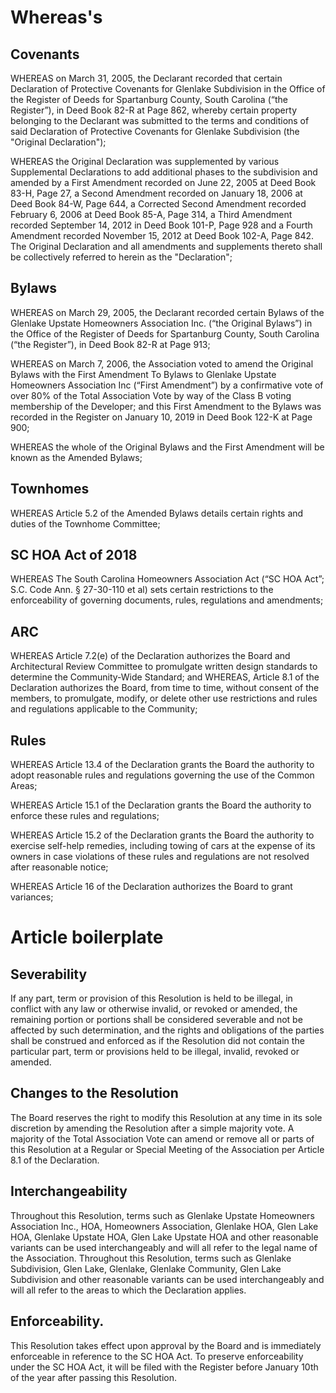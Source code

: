 # Whereas's

## Covenants

WHEREAS on March 31, 2005, the Declarant recorded that certain Declaration of Protective Covenants for Glenlake Subdivision in the Office of the Register of Deeds for Spartanburg County, South Carolina (“the Register”), in Deed Book 82-R at Page 862, whereby certain property belonging to the Declarant was submitted to the terms and conditions of said Declaration of Protective Covenants for Glenlake Subdivision (the "Original Declaration");

WHEREAS the Original Declaration was supplemented by various Supplemental Declarations to add additional phases to the subdivision and amended by a First Amendment recorded on June 22, 2005 at Deed Book 83-H, Page 27, a Second Amendment recorded on January 18, 2006 at Deed Book 84-W, Page 644, a Corrected Second Amendment recorded February 6, 2006 at Deed Book 85-A, Page 314, a Third Amendment recorded September 14, 2012 in Deed Book 101-P, Page 928 and a Fourth Amendment recorded November 15, 2012 at Deed Book 102-A, Page 842. The Original Declaration and all amendments and supplements thereto shall be collectively referred to herein as the "Declaration";

## Bylaws

WHEREAS on March 29, 2005, the Declarant recorded certain Bylaws of the Glenlake Upstate Homeowners Association Inc. (“the Original Bylaws”) in the Office of the Register of Deeds for Spartanburg County, South Carolina (“the Register”), in Deed Book 82-R at Page 913;

WHEREAS on March 7, 2006, the Association voted to amend the Original Bylaws with the First Amendment To Bylaws to Glenlake Upstate Homeowners Association Inc (“First Amendment”) by a confirmative vote of over 80% of the Total Association Vote by way of the Class B voting membership of the Developer; and this First Amendment to the Bylaws was recorded in the Register on January 10, 2019 in Deed Book 122-K at Page 900;

WHEREAS the whole of the Original Bylaws and the First Amendment will be known as the Amended Bylaws;

## Townhomes

WHEREAS Article 5.2 of the Amended Bylaws details certain rights and duties of the Townhome Committee;

## SC HOA Act of 2018

WHEREAS The South Carolina Homeowners Association Act (“SC HOA Act”; S.C. Code Ann. § 27-30-110 et al) sets certain restrictions to the enforceability of governing documents, rules, regulations and amendments;

## ARC

WHEREAS Article 7.2(e) of the Declaration authorizes the Board and Architectural Review Committee to promulgate written design standards to determine the Community-Wide Standard; and
WHEREAS, Article 8.1 of the Declaration authorizes the Board, from time to time, without consent of the members, to promulgate, modify, or delete other use restrictions and rules and regulations applicable to the Community;

## Rules

WHEREAS Article 13.4 of the Declaration grants the Board the authority to adopt reasonable rules and regulations governing the use of the Common Areas;

WHEREAS Article 15.1 of the Declaration grants the Board the authority to enforce these rules and regulations;

WHEREAS Article 15.2 of the Declaration grants the Board the authority to exercise self-help remedies, including towing of cars at the expense of its owners in case violations of these rules and regulations are not resolved after reasonable notice;

WHEREAS Article 16 of the Declaration authorizes the Board to grant variances;

# Article boilerplate

## Severability

If any part, term or provision of this Resolution is held to be illegal, in conflict with any law or otherwise invalid, or revoked or amended, the remaining portion or portions shall be considered severable and not be affected by such determination, and the rights and obligations of the parties shall be construed and enforced as if the Resolution did not contain the particular part, term or provisions held to be illegal, invalid, revoked or amended.

## Changes to the Resolution

The Board reserves the right to modify this Resolution at any time in its sole discretion by amending the Resolution after a simple majority vote. A majority of the Total Association Vote can amend or remove all or parts of this Resolution at a Regular or Special Meeting of the Association per Article 8.1 of the Declaration.

## Interchangeability

Throughout this Resolution, terms such as Glenlake Upstate Homeowners Association Inc., HOA, Homeowners Association, Glenlake HOA, Glen Lake HOA, Glenlake Upstate HOA, Glen Lake Upstate HOA and other reasonable variants can be used interchangeably and will all refer to the legal name of the Association. Throughout this Resolution, terms such as Glenlake Subdivision, Glen Lake, Glenlake, Glenlake Community, Glen Lake Subdivision and other reasonable variants can be used interchangeably and will all refer to the areas to which the Declaration applies.

## Enforceability.

This Resolution takes effect upon approval by the Board and is immediately enforceable in reference to the SC HOA Act. To preserve enforceability under the SC HOA Act, it will be filed with the Register before January 10th of the year after passing this Resolution. 
